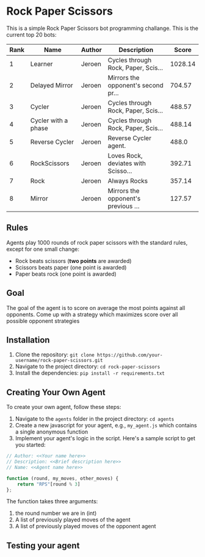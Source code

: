 # Rock Paper Scissors

This is a simple Rock Paper Scissors bot programming challange. This is the current top 20 bots:

<!-- START TABLE -->
| Rank | Name                | Author | Description                       | Score   |
|------|---------------------|--------|-----------------------------------|---------|
| 1    | Learner             | Jeroen | Cycles through Rock, Paper, Scis… | 1028.14 |
| 2    | Delayed Mirror      | Jeroen | Mirrors the opponent's second pr… | 704.57  |
| 3    | Cycler              | Jeroen | Cycles through Rock, Paper, Scis… | 488.57  |
| 4    | Cycler with a phase | Jeroen | Cycles through Rock, Paper, Scis… | 488.14  |
| 5    | Reverse Cycler      | Jeroen | Reverse Cycler agent.             | 488.0   |
| 6    | RockScissors        | Jeroen | Loves Rock, deviates with Scisso… | 392.71  |
| 7    | Rock                | Jeroen | Always Rocks                      | 357.14  |
| 8    | Mirror              | Jeroen | Mirrors the opponent's previous … | 127.57  |
<!-- END TABLE -->

## Rules

Agents play 1000 rounds of rock paper scissors with the standard rules, except for one small change:

- Rock beats scissors (**two points** are awarded)
- Scissors beats paper (one point is awarded)
- Paper beats rock (one point is awarded)

## Goal
The goal of the agent is to score on average the most points against all opponents. Come up with a strategy which maximizes score over all possible opponent strategies

## Installation

1. Clone the repository: `git clone https://github.com/your-username/rock-paper-scissors.git`
2. Navigate to the project directory: `cd rock-paper-scissors`
3. Install the dependencies: `pip install -r requirements.txt`

## Creating Your Own Agent

To create your own agent, follow these steps:

1. Navigate to the `agents` folder in the project directory: `cd agents`
2. Create a new javascript for your agent, e.g., `my_agent.js` which contains a single anonymous function
3. Implement your agent's logic in the script. Here's a sample script to get you started:

```js
// Author: <<Your name here>>
// Description: <<Brief description here>>
// Name: <<Agent name here>>

function (round, my_moves, other_moves) {
    return "RPS"[round % 3]
};
```

The function takes three arguments:
1. the round number we are in (int)
2. A list of previously played moves of the agent
3. A list of previously played moves of the opponent agent

## Testing your agent


